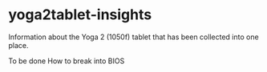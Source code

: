 # yoga2tablet-insights
Information about the Yoga 2 (1050f) tablet that has been collected into one place.

To be done
How to break into BIOS
